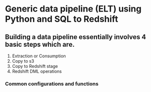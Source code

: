 # Generic data pipeline (ELT) using Python and SQL to Redshift
## Building a data pipeline essentially involves 4 basic steps which are.
1. Extraction or Consumption
2. Copy to s3
3. Copy to Redshift stage
4. Redshift DML operations

### Common configurations and functions
